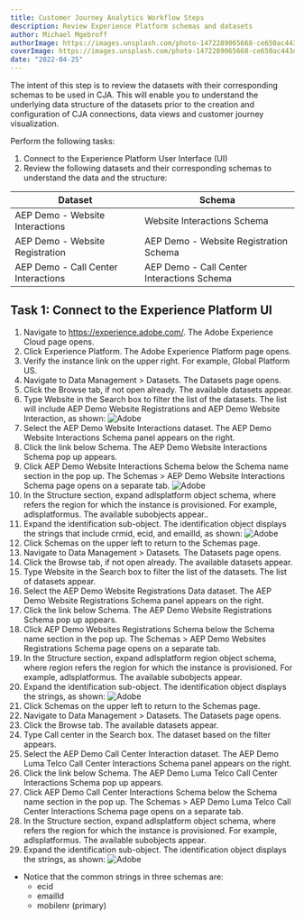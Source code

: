 ```yaml
---
title: Customer Journey Analytics Workflow Steps
description: Review Experience Platform schemas and datasets
author: Michael Mgebroff
authorImage: https://images.unsplash.com/photo-1472289065668-ce650ac443d2?ixlib=rb-4.0.3&ixid=MnwxMjA3fDB8MHxwaG90by1wYWdlfHx8fGVufDB8fHx8&auto=format&fit=crop&w=2069&q=80
coverImage: https://images.unsplash.com/photo-1472289065668-ce650ac443d2?ixlib=rb-4.0.3&ixid=MnwxMjA3fDB8MHxwaG90by1wYWdlfHx8fGVufDB8fHx8&auto=format&fit=crop&w=2069&q=80
date: "2022-04-25"
---
```


The intent of this step is to review the datasets with their corresponding schemas to be used in CJA.
This will enable you to understand the underlying data structure of the datasets prior to the creation
and configuration of CJA connections, data views and customer journey visualization.

Perform the following tasks:

1. Connect to the Experience Platform User Interface (UI)
2. Review the following datasets and their corresponding schemas to understand the data and the structure:

| Dataset                             | Schema                                     |
| ----------------------------------- | ------------------------------------------ |
| AEP Demo - Website Interactions     | Website Interactions Schema                |
| AEP Demo - Website Registration     | AEP Demo - Website Registration Schema     |
| AEP Demo - Call Center Interactions | AEP Demo - Call Center Interactions Schema |

## Task 1: Connect to the Experience Platform UI

1. Navigate to https://experience.adobe.com/. The Adobe Experience Cloud page opens.
2. Click Experience Platform. The Adobe Experience Platform page opens.
3. Verify the instance link on the upper right. For example, Global Platform US.
4. Navigate to Data Management > Datasets. The Datasets page opens.
5. Click the Browse tab, if not open already. The available datasets appear.
6. Type Website in the Search box to filter the list of the datasets. The list will include AEP Demo Website Registrations and AEP Demo Website Interaction, as shown:
   ![Adobe](/images/customer-journey-analytics-img3.PNG "Connect to the Experience Platform UI")
7. Select the AEP Demo Website Interactions dataset. The AEP Demo Website Interactions Schema panel appears on the right.
8. Click the link below Schema. The AEP Demo Website Interactions Schema pop up appears.
9. Click AEP Demo Website Interactions Schema below the Schema name section in the pop up. The Schemas > AEP Demo Website Interactions Schema page opens on a separate tab.
   ![Adobe](/images/customer-journey-analytics-img4.PNG "Connect to the Experience Platform UI")
10. In the Structure section, expand adlsplatform<region> object schema, where <region> refers the region for which the instance is provisioned. For example, adlsplatformus. The available subobjects appear..
11. Expand the identification sub-object. The identification object displays the strings that include crmid, ecid, and emailId, as shown:
    ![Adobe](/images/customer-journey-analytics-img5.PNG "Connect to the Experience Platform UI")
12. Click Schemas on the upper left to return to the Schemas page.
13. Navigate to Data Management > Datasets. The Datasets page opens.
14. Click the Browse tab, if not open already. The available datasets appear.
15. Type Website in the Search box to filter the list of the datasets. The list of datasets appear.
16. Select the AEP Demo Website Registrations Data dataset. The AEP Demo Website Registrations Schema panel appears on the right.
17. Click the link below Schema. The AEP Demo Website Registrations Schema pop up appears.
18. Click AEP Demo Websites Registrations Schema below the Schema name section in the pop up. The Schemas > AEP Demo Websites Registrations Schema page opens on a separate tab.
19. In the Structure section, expand adlsplatform region object schema, where region refers the region for which the instance is provisioned. For example, adlsplatformus. The available subobjects appear.
20. Expand the identification sub-object. The identification object displays the strings, as shown:
    ![Adobe](/images/customer-journey-analytics-img6.PNG "Connect to the Experience Platform UI")
21. Click Schemas on the upper left to return to the Schemas page.
22. Navigate to Data Management > Datasets. The Datasets page opens.
23. Click the Browse tab. The available datasets appear.
24. Type Call center in the Search box. The dataset based on the filter appears.
25. Select the AEP Demo Call Center Interaction dataset. The AEP Demo Luma Telco Call Center Interactions Schema panel appears on the right.
26. Click the link below Schema. The AEP Demo Luma Telco Call Center Interactions Schema pop up appears.
27. Click AEP Demo Call Center Interactions Schema below the Schema name section in the pop up. The Schemas > AEP Demo Luma Telco Call Center Interactions Schema page opens on a separate tab.
28. In the Structure section, expand adlsplatform<region> object schema, where <region> refers the region for which the instance is provisioned. For example, adlsplatformus. The available subobjects appear.
29. Expand the identification sub-object. The identification object displays the strings, as shown:
    ![Adobe](/images/customer-journey-analytics-img7.PNG "Connect to the Experience Platform UI")

- Notice that the common strings in three schemas are:
  - ecid
  - emailId
  - mobilenr (primary)
